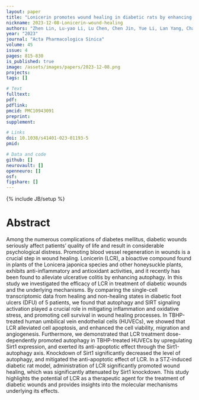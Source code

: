 ```yaml
---
layout: paper
title: "Lonicerin promotes wound healing in diabetic rats by enhancing blood vessel regeneration through Sirt1-mediated autophagy"
nickname: 2023-12-08-Lonicerin-wound-healing
authors: "​Zhen Lin, Lu-yao Li, Lu Chen, Chen Jin, Yue Li, Lan Yang, Chang-zhou Li, Cai-yu Qi, Yu-yang Gan, Jia-rui Zhang, Piao Wang, Li-bin Ni, Gao-feng Wang"
year: "2023"
journal: "Acta Pharmacologica Sinica"
volume: 45
issue: 4
pages: 815-830
is_published: true
image: /assets/images/papers/2023-12-08.png
projects:
tags: []

# Text
fulltext:
pdf:
pdflink:
pmcid: PMC10943091
preprint:
supplement:

# Links
doi: 10.1038/s41401-023-01193-5
pmid:

# Data and code
github: []
neurovault: []
openneuro: []
osf:
figshare: []
---
```

{% include JB/setup %}

# Abstract

Among the numerous complications of diabetes mellitus, diabetic wounds seriously affect patients’ quality of life and result in considerable psychological distress. Promoting blood vessel regeneration in wounds is a crucial step in wound healing. Lonicerin (LCR), a bioactive compound found in plants of the Lonicera japonica species and other honeysuckle plants, exhibits anti-inflammatory and antioxidant activities, and it recently has been found to alleviate ulcerative colitis by enhancing autophagy. In this study we investigated the efficacy of LCR in treatment of diabetic wounds and the underlying mechanisms. By comparing the single-cell transcriptomic data from healing and non-healing states in diabetic foot ulcers (DFU) of 5 patients, we found that autophagy and SIRT signaling activation played a crucial role in mitigating inflammation and oxidative stress, and promoting cell survival in wound healing processes. In TBHP-treated human umbilical vein endothelial cells (HUVECs), we showed that LCR alleviated cell apoptosis, and enhanced the cell viability, migration and angiogenesis. Furthermore, we demonstrated that LCR treatment dose-dependently promoted autophagy in TBHP-treated HUVECs by upregulating Sirt1 expression, and exerted its anti-apoptotic effect through the Sirt1-autophagy axis. Knockdown of Sirt1 significantly decreased the level of autophagy, and mitigated the anti-apoptotic effect of LCR. In a STZ-induced diabetic rat model, administration of LCR significantly promoted wound healing, which was significantly attenuated by Sirt1 knockdown. This study highlights the potential of LCR as a therapeutic agent for the treatment of diabetic wounds and provides insights into the molecular mechanisms underlying its effects.
